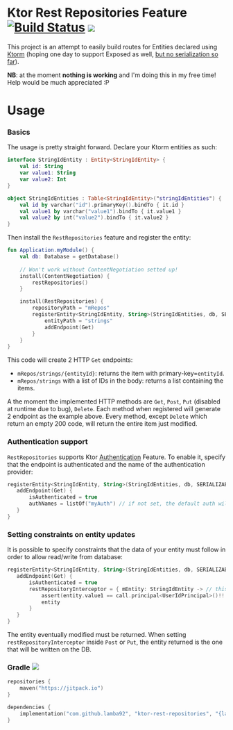 # Ktor Rest Repositories Feature [![Build Status](https://travis-ci.org/lamba92/ktor-rest-repositories.svg?branch=master)](https://travis-ci.org/lamba92/ktor-rest-repositories) [![](https://jitpack.io/v/lamba92/ktor-rest-repositories.svg)](https://jitpack.io/#lamba92/ktor-rest-repositories)

This project is an attempt to easily build routes for Entities declared using [Ktorm](https://github.com/vincentlauvlwj/Ktorm) (hoping one day to support Exposed as well, [but no serialization so far](https://github.com/JetBrains/Exposed/issues/497)).

**NB**: at the moment **nothing is working** and I'm doing this in my free time! Help would be much appreciated :P

# Usage

### Basics
The usage is pretty straight forward. Declare your Ktorm  entities as such:
```kotlin
interface StringIdEntity : Entity<StringIdEntity> {
    val id: String
    var value1: String
    var value2: Int
}

object StringIdEntities : Table<StringIdEntity>("stringIdEntities") {
    val id by varchar("id").primaryKey().bindTo { it.id }
    val value1 by varchar("value1").bindTo { it.value1 }
    val value2 by int("value2").bindTo { it.value2 }
}
```
Then install the `RestRepositories` feature and register the entity:
```kotlin
fun Application.myModule() {
    val db: Database = getDatabase()
    
    // Won't work without ContentNegotiation setted up!
    install(ContentNegotiation) {
        restRepositories()
    }

    install(RestRepositories) {
        repositoryPath = "mRepos"
        registerEntity<StringIdEntity, String>(StringIdEntities, db, SERIALIZABLE) {
            entityPath = "strings"
            addEndpoint(Get)
        }
    }
}
```

This code will create 2 HTTP `Get` endpoints:
 - `mRepos/strings/{entityId}`: returns the item with primary-key=`entityId`.
 - `mRepos/strings` with a list of IDs in the body: returns a list containing the items.
 
A the moment the implemented HTTP methods are `Get`, `Post`, `Put` (disabled at runtime due to bug), `Delete`. Each method when registered will generate 2 endpoint as the example above. Every method, except `Delete` which return an empty 200 code, will return the entire item just modified.

### Authentication support

`RestRepositories` supports Ktor [Authentication](https://ktor.io/servers/features/authentication.html) Feature. To enable it, specify that the endpoint is authenticated and the name of the authentication provider:
 ```kotlin
registerEntity<StringIdEntity, String>(StringIdEntities, db, SERIALIZABLE) {
    addEndpoint(Get) {
        isAuthenticated = true
        authNames = listOf("myAuth") // if not set, the default auth will be used 
    }
}
```

### Setting constraints on entity updates
It is possible to specify constraints that the data of your entity must follow in order to allow read/write from database:
 ```kotlin
registerEntity<StringIdEntity, String>(StringIdEntities, db, SERIALIZABLE) {
    addEndpoint(Get) {
        isAuthenticated = true
        restRepositoryInterceptor = { mEntity: StringIdEntity -> // this: PipelineContext<Unit, ApplicationCall>
            assert(entity.value1 == call.principal<UserIdPrincipal>()!!.name) { "value1 != userId" }        
            entity
        }
    }
}
```
The entity eventually modified must be returned. When setting `restRepositoryInterceptor` inside `Post` or `Put`, the entity returned is the one that will be written on the DB. 

### Gradle [![](https://jitpack.io/v/lamba92/ktor-rest-repositories.svg)](https://jitpack.io/#lamba92/ktor-rest-repositories)

```kotlin
repositories {
    maven("https://jitpack.io")
}

dependencies {
    implementation("com.github.lamba92", "ktor-rest-repositories", "{latest-tag}") // can use "-SNAPSHOT" as tag for latest WIP
}
```
